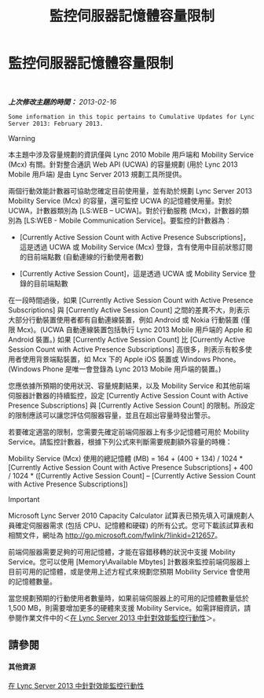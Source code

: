 ﻿---
title: 監控伺服器記憶體容量限制
TOCTitle: 監控伺服器記憶體容量限制
ms:assetid: 1697ea71-6fcf-480d-b4e9-cd79f94d247e
ms:mtpsurl: https://technet.microsoft.com/zh-tw/library/Hh689982(v=OCS.15)
ms:contentKeyID: 49290204
ms.date: 08/10/2015
mtps_version: v=OCS.15
ms.translationtype: HT
---

# 監控伺服器記憶體容量限制

 

_**上次修改主題的時間：** 2013-02-16_

    Some information in this topic pertains to Cumulative Updates for Lync Server 2013: February 2013.

> [!WARNING]
> 本主題中涉及容量規劃的資訊僅與 Lync 2010 Mobile 用戶端和 Mobility Service (Mcx) 有關。針對整合通訊 Web API (UCWA) 的容量規劃 (用於 Lync 2013 Mobile 用戶端) 是由 Lync Server 2013 規劃工具所提供。


兩個行動效能計數器可協助您確定目前使用量，並有助於規劃 Lync Server 2013 Mobility Service (Mcx) 的容量，還可監控 UCWA 的記憶體使用量。對於 UCWA，計數器類別為 \[LS:WEB – UCWA\]。對於行動服務 (Mcx)，計數器的類別為 \[LS:WEB - Mobile Communication Service\]。要監控的計數器為︰

  - \[Currently Active Session Count with Active Presence Subscriptions\]，這是透過 UCWA 或 Mobility Service (Mcx) 登錄，含有使用中目前狀態訂閱的目前端點數 (自動連線的行動使用者數)

  - \[Currently Active Session Count\]，這是透過 UCWA 或 Mobility Service 登錄的目前端點數

在一段時間過後，如果 \[Currently Active Session Count with Active Presence Subscriptions\] 與 \[Currently Active Session Count\] 之間的差異不大，則表示大部分行動裝置使用者都有自動連線裝置，例如 Android 或 Nokia 行動裝置 (僅限 Mcx)。(UCWA 自動連線裝置包括執行 Lync 2013 Mobile 用戶端的 Apple 和 Android 裝置。) 如果 \[Currently Active Session Count\] 比 \[Currently Active Session Count with Active Presence Subscriptions\] 高很多，則表示有較多使用者使用背景端點裝置，如 Mcx 下的 Apple iOS 裝置或 Windows Phone。(Windows Phone 是唯一會登錄為 Lync 2013 Mobile 用戶端的裝置。)

您應依據所預期的使用狀況、容量規劃結果，以及 Mobility Service 和其他前端伺服器計數器的持續監控，設定 \[Currently Active Session Count with Active Presence Subscriptions\] 與 \[Currently Active Session Count\] 的限制。所設定的限制應該可以讓您評估伺服器容量，並且在超出容量時發出警示。

若要確定適當的限制，您需要先確定前端伺服器上有多少記憶體可用於 Mobility Service。請監控計數器，根據下列公式來判斷需要規劃額外容量的時機：

Mobility Service (Mcx) 使用的總記憶體 (MB) = 164 + (400 + 134) / 1024 \* \[Currently Active Session Count with Active Presence Subscriptions\] + 400 / 1024 \* (\[Currently Active Session Count\] – \[Currently Active Session Count with Active Presence Subscriptions\])

> [!IMPORTANT]  
> Microsoft Lync Server 2010 Capacity Calculator 試算表已預先填入可讓規劃人員確定伺服器需求 (包括 CPU、記憶體和硬碟) 的所有公式。您可下載該試算表和相關文件，網址為 <a href="http://go.microsoft.com/fwlink/?linkid=212657" class="uri">http://go.microsoft.com/fwlink/?linkid=212657</a>。



前端伺服器需要足夠的可用記憶體，才能在容錯移轉的狀況中支援 Mobility Service。您可以使用 \[Memory\\Available Mbytes\] 計數器來監控前端伺服器上目前可用的記憶體，或是使用上述方程式來規劃您預期 Mobility Service 會使用的記憶體數量。

當您規劃預期的行動使用者數量時，如果前端伺服器上的可用的記憶體數量低於 1,500 MB，則需要增加更多的硬體來支援 Mobility Service。如需詳細資訊，請參閱作業文件中的＜[在 Lync Server 2013 中針對效能監控行動性](lync-server-2013-monitoring-mobility-for-performance.md)＞。

## 請參閱

#### 其他資源

[在 Lync Server 2013 中針對效能監控行動性](lync-server-2013-monitoring-mobility-for-performance.md)

